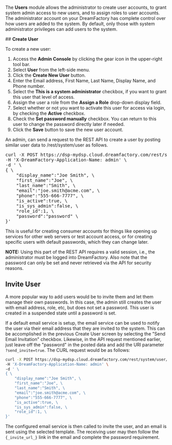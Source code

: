 <p>The <b>Users</b> module allows the administrator to create user accounts, to grant system admin access to new users, and to assign roles to user accounts. The administrator account on your DreamFactory has complete control over how users are added to the system. By default, only those with system administrator privileges can add users to the system.</p>
## <a name="create"></a><b>Create User</b>
<p>To create a new user:</p>
<ol>
<li>Access the <b>Admin Console</b> by clicking the gear icon in the upper-right tool bar.</li>
<li>Select <b>User</b> from the left-side menu. </li>
<li>Click the <b>Create New User</b> button.</li>
<li>Enter the Email address, First Name, Last Name, Display Name, and Phone number.</li>
<li>Select the <b>This is a system administrator</b> checkbox, if you want to grant this user that level of access.</li>
<li>Assign the user a role from the <b>Assign a Role</b> drop-down display field.
<li>Select whether or not you want to activate this user for access via login, by checking the <b>Active</b> checkbox.</li>
<li>Check the <b>Set password manually</b> checkbox. You can return to this user to change the password directly later if needed.</li>
<li>Click the <b>Save</b> button to save the new user account.</li>
</ol> 

<p>An admin, can send a request to the REST API to create a user by posting similar user data to /rest/system/user as follows.</p>
<pre class="dfpre">curl -X POST https://dsp-mydsp.cloud.dreamfactory.com/rest/system/user/ \
-H 'X-DreamFactory-Application-Name: admin' \
-d ' \
{ \
	"display_name":"Joe Smith", \
	"first_name":"Joe", \
	"last_name":"Smith", \
	"email":"joe.smith@acme.com", \
	"phone":"555-666-7777", \
	"is_active":true, \
	"is_sys_admin":false, \
	"role_id":1, \
	"password":"password" \
}'
</pre>

<p>This is useful for creating consumer accounts for things like opening up services for other web servers or test account access, or for creating specific users with default passwords, which they can change later.</p> <p><b>NOTE:</b> Using this part of the REST API requires a valid session, i.e., the administrator must be logged into DreamFactory. Also note that the password can only be set and never retrieved via the API for security reasons.</p>

## <a name="invite"></a><b>Invite User</b>
<p>A more popular way to add users would be to invite them and let them manage their own passwords. In this case, the admin still creates the user with email address, role, etc, but does not set a password. This user is created in a suspended state until a password is set.</p>

If a default email service is setup, the email service can be used to notify the user via their email address that they are invited to the system.  This can be accomplished in the previous Create User screen by selecting the "Send Email Invitation" checkbox. Likewise, in the API request mentioned earlier, just leave off the "password" in the posted data and add the URI parameter `?send_invite=true`. The CURL request would be as follows:

```bash
curl -X POST https://dsp-mydsp.cloud.dreamfactory.com/rest/system/user/?send_invite=true \
-H 'X-DreamFactory-Application-Name: admin' \
-d ' \
{ \
	"display_name":"Joe Smith", \
	"first_name":"Joe", \
	"last_name":"Smith", \
	"email":"joe.smith@acme.com", \
	"phone":"555-666-7777", \
	"is_active":true, \
	"is_sys_admin":false, \
	"role_id":1, \
}'
```

The configured email service is then called to invite the user, and an email is sent using the selected template. The receiving user may then follow the `{_invite_url_}` link in the email and complete the password requirement.